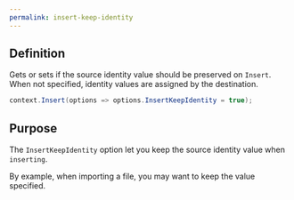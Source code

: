 ```yaml
---
permalink: insert-keep-identity
---
```


## Definition
Gets or sets if the source identity value should be preserved on `Insert`. When not specified, identity values are assigned by the destination.


```csharp
context.Insert(options => options.InsertKeepIdentity = true);
```

## Purpose
The `InsertKeepIdentity` option let you keep the source identity value when `inserting`.

By example, when importing a file, you may want to keep the value specified.